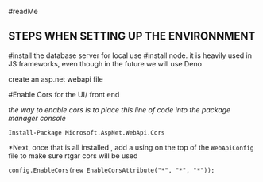 #readMe

## STEPS WHEN SETTING UP THE ENVIRONNMENT

#install the database server for local use
#install node. it is heavily used in JS frameworks, even though in the future we will use Deno

create an asp.net webapi  file 


#Enable Cors for the UI/ front end

*the way to enable cors is to place this line of code into the package manager console*

```Install-Package Microsoft.AspNet.WebApi.Cors```

*Next, once that is all installed , add a using on the top of the `WebApiConfig` file to make sure rtgar cors will be used 

```config.EnableCors(new EnableCorsAttribute("*", "*", "*"));```